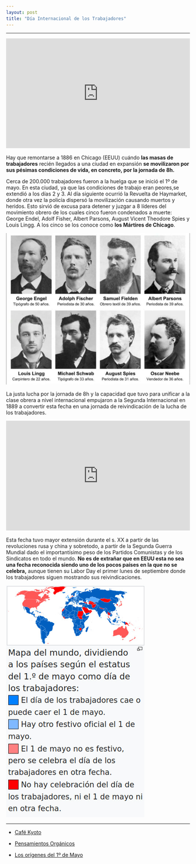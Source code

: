 ```yaml
---
layout: post
title: "Día Internacional de los Trabajadores"
---
```


----
<iframe width="100%" height="300" src="https://www.youtube.com/embed/XtzIdpt10Pw" title="YouTube video player" frameborder="0" allow="accelerometer; autoplay; clipboard-write; encrypted-media; gyroscope; picture-in-picture" allowfullscreen></iframe>

Hay que remontarse a 1886 en Chicago (EEUU) cuándo **las masas de trabajadores** recién llegados a una ciudad en expansión **se movilizaron por sus pésimas condiciones de vida, en concreto, por la jornada de 8h.** 

Cerca de 200.000 trabajadores fueron a la huelga que se inició el 1º de mayo. En esta ciudad, ya que las condiciones de trabajo eran peores,se extendió a los días 2 y 3. Al día siguiente ocurrió la Revuelta de Haymarket, donde otra vez la policía dispersó la movilización causando muertos y heridos. Esto sirvió de excusa para detener y juzgar a 8 líderes del movimiento obrero de los cuales cinco fueron condenados a muerte: George Endel, Adolf Fisher, Albert Parsons, August Vicent Theodore Spies y Louis Lingg. A los cinco se los conoce como **los Mártires de Chicago**.

![8 Mártires de Chicago](/images/martires.jpg)

La justa lucha por la jornada de 8h y la capacidad que tuvo para unificar a la clase obrera a nivel internacional empujaron a la Segunda Internacional en 1889 a convertir esta fecha en una jornada de reivindicación de la lucha de los trabajadores.

<iframe width="100%" height="300" src="https://www.youtube.com/embed/b25IRIuCaMY" title="YouTube video player" frameborder="0" allow="accelerometer; autoplay; clipboard-write; encrypted-media; gyroscope; picture-in-picture" allowfullscreen></iframe>

Esta fecha tuvo mayor extensión durante el s. XX a partir de las revoluciones rusa y china y sobretodo, a partir de la Segunda Guerra Mundial dado el importantísimo peso de los Partidos Comunistas y de los Sindicatos en todo el mundo. **No es de extrañar que en EEUU esta no sea una fecha reconocida siendo uno de los pocos países en la que no se celebra,** aunque tienen su Labor Day el primer lunes de septiembre donde los trabajadores siguen mostrando sus reivindicaciones.

![Mapa 1 de Mayo](/images/mapaDiaTrabajo.jpg)

----
- [Café Kyoto](https://www.youtube.com/c/Caf%C3%A9Kyoto)

- [Pensamientos Orgánicos](https://www.youtube.com/c/PensamientosInorg%C3%A1nicos)

- [Los orígenes del 1º de Mayo](http://www.agitacion.org/2019/05/01/los-origenes-del-primero-de-mayo/)


